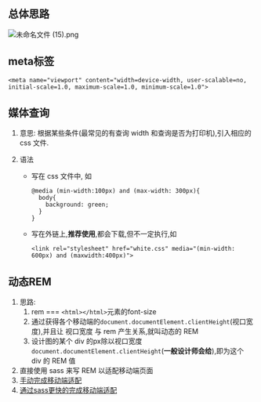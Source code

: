 ## 总体思路

![未命名文件 (15).png](http://upload-images.jianshu.io/upload_images/5529438-8e0a39638a03f18b.png?imageMogr2/auto-orient/strip%7CimageView2/2/w/1240)





## meta标签

`<meta name="viewport" content="width=device-width, user-scalable=no, initial-scale=1.0, maximum-scale=1.0, minimum-scale=1.0">`





## 媒体查询

1. 意思: 根据某些条件(最常见的有查询 width 和查询是否为打印机),引入相应的 css 文件.

2. 语法

   - 写在 css 文件中, 如

     ```
     @media (min-width:100px) and (max-width: 300px){
       body{
         background: green;
       }
     }
     ```

   - 写在外链上,**推荐使用**,都会下载,但不一定执行,如

     ```
     <link rel="stylesheet" href="white.css" media="(min-width: 600px) and (maxwidth:400px)">
     ```



## 动态REM

1. 思路: 
   1. rem === `<html></html>`元素的font-size
   2. 通过获得各个移动端的`document.documentElement.clientHeight`(视口宽度),并且让 视口宽度 与 rem 产生关系,就叫动态的 REM
   3. 设计图的某个 div 的px除以视口宽度`document.documentElement.clientHeight`(**一般设计师会给**),即为这个 div 的 REM 值
2. 直接使用 sass 来写 REM 以适配移动端页面
3. [手动完成移动端适配](https://github.com/wojiaofengzhongzhuifeng/rem-demo)
4. [通过sass更快的完成移动端适配](https://github.com/wojiaofengzhongzhuifeng/rem-demo-sass)